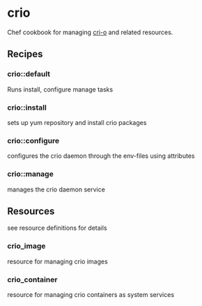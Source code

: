 # crio

Chef cookbook for managing [cri-o](http://cri-o.io) and related resources.

## Recipes

### crio::default

Runs install, configure manage tasks

### crio::install

sets up yum repository and install crio packages

### crio::configure

configures the crio daemon through the env-files using attributes

### crio::manage

manages the crio daemon service

## Resources

see resource definitions for details

### crio\_image

resource for managing crio images

### crio\_container

resource for managing crio containers as system services

